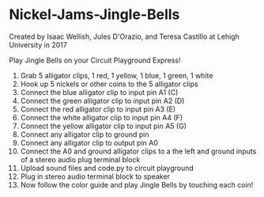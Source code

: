 # Nickel-Jams-Jingle-Bells

Created by Isaac Wellish, Jules D'Orazio, and Teresa Castillo at Lehigh University in 2017


Play Jingle Bells on your Circuit Playground Express!

1. Grab 5 alligator clips, 1 red, 1 yellow, 1 blue, 1 green, 1 white 
2. Hook up 5 nickels or other coins to the 5 alligator clips
3. Connect the blue alligator clip to input pin A1 (C)
4. Connect the green alligator clip to input pin A2 (D)
5. Connect the red alligator clip to input pin A3 (E)
6. Connect the white alligator clip to input pin A4 (F)
7. Connect the yellow alligator clip to input pin A5 (G)
8. Connect any alligator clip to ground pin
9. Connect any alligator clip to output pin A0
10. Connect the A0 and ground alligator clips to a the left and ground inputs of a stereo audio plug terminal block
11. Upload sound files and code.py to circuit playground
12. Plug in stereo audio terminal block to speaker 
13. Now follow the color guide and play Jingle Bells by touching each coin!